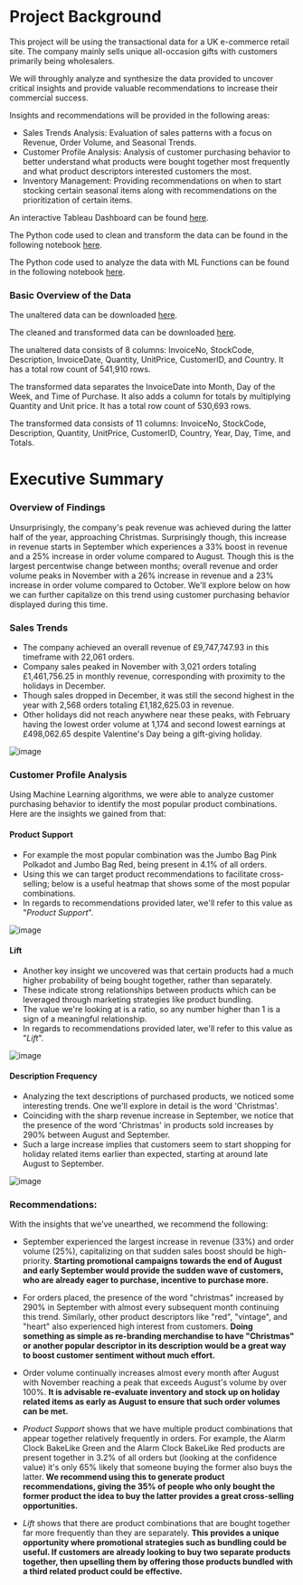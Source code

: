 # Project Background
This project will be using the transactional data for a UK e-commerce retail site. The company mainly sells unique all-occasion gifts with customers primarily being wholesalers.

We will throughly analyze and synthesize the data provided to uncover critical insights and provide valuable recommendations to increase their commercial success.

Insights and recommendations will be provided in the following areas: 
* Sales Trends Analysis: Evaluation of sales patterns with a focus on Revenue, Order Volume, and Seasonal Trends.
* Customer Profile Analysis: Analysis of customer purchasing behavior to better understand what products were bought together most frequently and what product descriptors interested customers the most.
* Inventory Management: Providing recommendations on when to start stocking certain seasonal items along with recommendations on the prioritization of certain items.
  
An interactive Tableau Dashboard can be found [here](https://public.tableau.com/shared/6FN5TPWRW?:display_count=n&:origin=viz_share_link).

The Python code used to clean and transform the data can be found in the following notebook [here](ECommerce_UK_Cleaning.ipynb).

The Python code used to analyze the data with ML Functions can be found in the following notebook [here](Ecommerce_uk_MLFunctions.ipynb).

### Basic Overview of the Data

The unaltered data can be downloaded [here](ecommerceUK_RAW.rar).

The cleaned and transformed data can be downloaded [here](ecommerceUK_CLEANED.rar).

The unaltered data consists of 8 columns: InvoiceNo, StockCode, Description, InvoiceDate, Quantity, UnitPrice, CustomerID, and Country. It has a total row count of 541,910 rows.

The transformed data separates the InvoiceDate into Month, Day of the Week, and Time of Purchase. It also adds a column for totals by multiplying Quantity and Unit price. It has a total row count of 530,693 rows.

The transformed data consists of 11 columns: InvoiceNo, StockCode, Description, Quantity, UnitPrice, CustomerID, Country, Year, Day, Time, and Totals. 

# Executive Summary

### Overview of Findings 
Unsurprisingly, the company's peak revenue was achieved during the latter half of the year, approaching Christmas. Surprisingly though, this increase in revenue starts in September which experiences a 33% boost in revenue and a 25% increase in order volume compared to August. Though this is the largest percentwise change between months; overall revenue and order volume peaks in November with a 26% increase in revenue and a 23% increase in order volume compared to October. We'll explore below on how we can further capitalize on this trend using customer purchasing behavior displayed during this time.


### Sales Trends
* The company achieved an overall revenue of £9,747,747.93 in this timeframe with 22,061 orders. 
* Company sales peaked in November with 3,021 orders totaling £1,461,756.25 in monthly revenue, corresponding with proximity to the holidays in December.
* Though sales dropped in December, it was still the second highest in the year with 2,568 orders totaling £1,182,625.03 in revenue.
* Other holidays did not reach anywhere near these peaks, with February having the lowest order volume at 1,174 and second lowest earnings at £498,062.65 despite Valentine's Day being a gift-giving holiday.

![image](https://github.com/user-attachments/assets/c9233d9f-ca98-4741-806f-97da756ef955)



### Customer Profile Analysis
Using Machine Learning algorithms, we were able to analyze customer purchasing behavior to identify the most popular product combinations. Here are the insights we gained from that:
  
#### Product Support  
* For example the most popular combination was the Jumbo Bag Pink Polkadot and Jumbo Bag Red, being present in 4.1% of all orders.
* Using this we can target product recommendations to facilitate cross-selling; below is a useful heatmap that shows some of the most popular combinations.
* In regards to recommendations provided later, we'll refer to this value as "_Product Support_".

![image](https://github.com/user-attachments/assets/2d5863f4-67db-4145-8337-e465a9c1951d)

  
#### Lift
* Another key insight we uncovered was that certain products had a much higher probability of being bought together, rather than separately.
* These indicate strong relationships between products which can be leveraged through marketing strategies like product bundling.
* The value we're looking at is a ratio, so any number higher than 1 is a sign of a meaningful relationship.
* In regards to recommendations provided later, we'll refer to this value as "_Lift_".

![image](https://github.com/user-attachments/assets/5cf63762-6ebb-4d4b-aa19-8f6427e1fe60)


#### Description Frequency
* Analyzing the text descriptions of purchased products, we noticed some interesting trends. One we'll explore in detail is the word 'Christmas'.
* Coinciding with the sharp revenue increase in September, we notice that the presence of the word 'Christmas' in products sold increases by 290% between August and September.
* Such a large increase implies that customers seem to start shopping for holiday related items earlier than expected, starting at around late August to September.
  
![image](https://github.com/user-attachments/assets/8203fa2c-9f5d-482f-9d5a-def7e9388604)


### Recommendations:

With the insights that we've unearthed, we recommend the following:
* September experienced the largest increase in revenue (33%) and order volume (25%), capitalizing on that sudden sales boost should be high-priority. **Starting promotional campaigns towards the end of August and early September would provide the sudden wave of customers, who are already eager to purchase, incentive to purchase more.**

* For orders placed, the presence of the word "christmas" increased by 290% in September with almost every subsequent month continuing this trend. Similarly, other product descriptors like "red", "vintage", and "heart" also experienced high interest from customers. **Doing something as simple as re-branding merchandise to have "Christmas" or another popular descriptor in its description would be a great way to boost customer sentiment without much effort.**

* Order volume continually increases almost every month after August with November reaching a peak that exceeds August's volume by over 100%. **It is advisable re-evaluate inventory and stock up on holiday related items as early as August to ensure that such order volumes can be met.**

* _Product Support_ shows that we have multiple product combinations that appear together relatively frequently in orders. For example, the Alarm Clock BakeLike Green and the Alarm Clock BakeLike Red products are present together in 3.2% of all orders but (looking at the confidence value) it's only 65% likely that someone buying the former also buys the latter. **We recommend using this to generate product recommendations, giving the 35% of people who only bought the former product the idea to buy the latter provides a great cross-selling opportunities.**

* _Lift_ shows that there are product combinations that are bought together far more frequently than they are separately. **This provides a unique opportunity where promotional strategies such as bundling could be useful. If customers are already looking to buy two separate products together, then upselling them by offering those products bundled with a third related product could be effective.**
